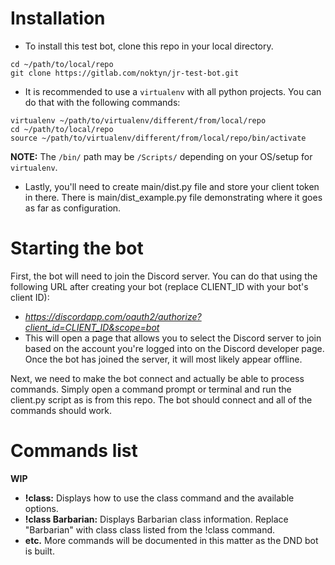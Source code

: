# Installation
  - To install this test bot, clone this repo in your local directory.
```
cd ~/path/to/local/repo
git clone https://gitlab.com/noktyn/jr-test-bot.git
```
  - It is recommended to use a `virtualenv` with all python projects. You can do that with the following commands:
```
virtualenv ~/path/to/virtualenv/different/from/local/repo
cd ~/path/to/local/repo
source ~/path/to/virtualenv/different/from/local/repo/bin/activate
```
**NOTE:** The `/bin/` path may be `/Scripts/` depending on your OS/setup for `virtualenv`.
  - Lastly, you'll need to create main/dist.py file and store your client token in there. There is  main/dist_example.py file demonstrating where it goes as far as configuration.


# Starting the bot
First, the bot will need to join the Discord server. You can do that using the following URL after creating your bot (replace CLIENT_ID with your bot's client ID):
  - *https://discordapp.com/oauth2/authorize?client_id=CLIENT_ID&scope=bot*
  - This will open a page that allows you to select the Discord server to join based on the account you're logged into on the Discord developer page. Once the bot has joined the server, it will most likely appear offline.

Next, we need to make the bot connect and actually be able to process commands. Simply open a command prompt or terminal and run the client.py script as is from this repo. The bot should connect and all of the commands should work.

# Commands list
**WIP**
  - **!class:** Displays how to use the class command and the available options.
  - **!class Barbarian:** Displays Barbarian class information. Replace "Barbarian" with class class listed from the !class command.
  - **etc.** More commands will be documented in this matter as the DND bot is built.

